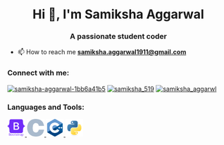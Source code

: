 <h1 align="center">Hi 👋, I'm Samiksha Aggarwal</h1>
<h3 align="center">A passionate student coder</h3>

- 📫 How to reach me **samiksha.aggarwal1911@gmail.com**

<h3 align="left">Connect with me:</h3>
<p align="left">
<a href="https://linkedin.com/in/samiksha-aggarwal-1bb6a41b5" target="blank"><img align="center" src="https://cdn.jsdelivr.net/npm/simple-icons@3.0.1/icons/linkedin.svg" alt="samiksha-aggarwal-1bb6a41b5" height="30" width="40" /></a>
<a href="https://instagram.com/samiksha_519" target="blank"><img align="center" src="https://cdn.jsdelivr.net/npm/simple-icons@3.0.1/icons/instagram.svg" alt="samiksha_519" height="30" width="40" /></a>
<a href="https://www.hackerrank.com/samiksha_aggarwl" target="blank"><img align="center" src="https://cdn.jsdelivr.net/npm/simple-icons@3.0.1/icons/hackerrank.svg" alt="samiksha_aggarwl" height="30" width="40" /></a>
</p>

<h3 align="left">Languages and Tools:</h3>
<p align="left"> <a href="https://getbootstrap.com" target="_blank"> <img src="https://raw.githubusercontent.com/devicons/devicon/master/icons/bootstrap/bootstrap-plain-wordmark.svg" alt="bootstrap" width="40" height="40"/> </a> <a href="https://www.cprogramming.com/" target="_blank"> <img src="https://raw.githubusercontent.com/devicons/devicon/master/icons/c/c-original.svg" alt="c" width="40" height="40"/> </a> <a href="https://www.w3schools.com/cpp/" target="_blank"> <img src="https://raw.githubusercontent.com/devicons/devicon/master/icons/cplusplus/cplusplus-original.svg" alt="cplusplus" width="40" height="40"/> </a> <a href="https://www.python.org" target="_blank"> <img src="https://raw.githubusercontent.com/devicons/devicon/master/icons/python/python-original.svg" alt="python" width="40" height="40"/> </a> </p>
